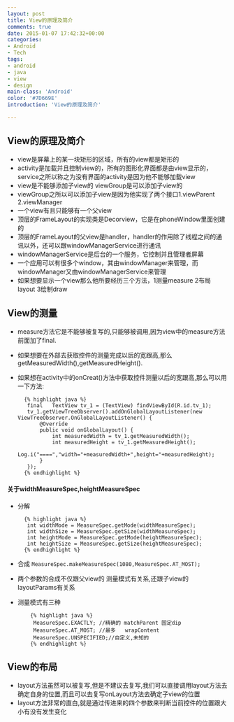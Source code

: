 ```yaml
---
layout: post
title: View的原理及简介
comments: true
date: 2015-01-07 17:42:32+00:00
categories:
- Android
- Tech
tags:
- android
- java
- view
- design
main-class: 'Android'
color: '#7D669E'
introduction: 'View的原理及简介'

---
```



## View的原理及简介

* view是屏幕上的某一块矩形的区域，所有的view都是矩形的
* activity是加载并且控制view的，所有的图形化界面都是由view显示的，service之所以称之为没有界面的activity是因为他不能够加载view
* view是不能够添加子view的 viewGroup是可以添加子view的
* viewGroup之所以可以添加子view是因为他实现了两个接口1.viewParent 2.viewManager
* 一个view有且只能够有一个父view
* 顶层的FrameLayout的实现类是Decorview，它是在phoneWindow里面创建的
* 顶层的FrameLayout的父view是handler，handler的作用除了线程之间的通讯以外，还可以跟windowManagerService进行通讯
* windowManagerService是后台的一个服务，它控制并且管理者屏幕
* 一个应用可以有很多个window，其由windowManager来管理，而windowManager又由windowManagerService来管理
* 如果想要显示一个view那么他所要经历三个方法，1测量measure 2布局layout 3绘制draw

## View的测量

* measure方法它是不能够被复写的,只能够被调用,因为view中的measure方法前面加了final.
* 如果想要在外部去获取控件的测量完成以后的宽跟高,那么getMeasuredWidth(),getMeasuredHeight().
* 如果想在activity中的onCreat()方法中获取控件测量以后的宽跟高,那么可以用一下方法:

 	    {% highlight java %}
 	     final   TextView tv_1 = (TextView) findViewById(R.id.tv_1);
         tv_1.getViewTreeObserver().addOnGlobalLayoutListener(new ViewTreeObserver.OnGlobalLayoutListener() {
             @Override
             public void onGlobalLayout() {
                 int measuredWidth = tv_1.getMeasuredWidth();
                 int measuredHeight = tv_1.getMeasuredHeight();
                 Log.i("====","width="+measuredWidth+",height="+measuredHeight);
             }
         });
 	    {% endhighlight %}
 	    
 	    
        
#### 关于widthMeasureSpec,heightMeasureSpec
* 分解

 		{% highlight java %}
 		 int widthMode = MeasureSpec.getMode(widthMeasureSpec);
         int widthSize = MeasureSpec.getSize(widthMeasureSpec);
         int heightMode = MeasureSpec.getMode(heightMeasureSpec);
         int heightSize = MeasureSpec.getSize(heightMeasureSpec);
 		{% endhighlight %}
 		
 		
* 合成 `MeasureSpec.makeMeasureSpec(1080,MeasureSpec.AT_MOST);`
* 两个参数的合成不仅跟父view的 测量模式有关系,还跟子view的layoutParams有关系
* 测量模式有三种

	      {% highlight java %}
	       MeasureSpec.EXACTLY; //精确的 matchParent 固定dip
 	       MeasureSpec.AT_MOST; //最多   wrapContent
 	       MeasureSpec.UNSPECIFIED;//自定义,未知的
	      {% endhighlight %}
	      
	      
## View的布局

* layout方法虽然可以被复写,但是不建议去复写,我们可以直接调用layout方法去确定自身的位置,而且可以去复写onLayout方法去确定子view的位置
* layout方法非常的直白,就是通过传进来的四个参数来判断当前控件的位置跟大小有没有发生变化





 